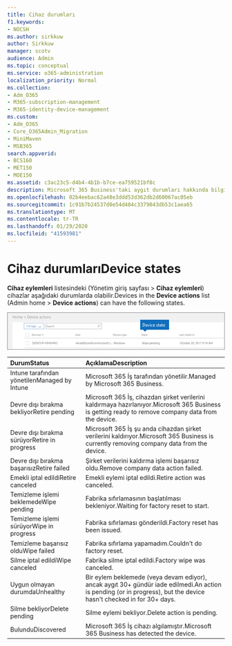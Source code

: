 ```yaml
---
title: Cihaz durumları
f1.keywords:
- NOCSH
ms.author: sirkkuw
author: Sirkkuw
manager: scotv
audience: Admin
ms.topic: conceptual
ms.service: o365-administration
localization_priority: Normal
ms.collection:
- Adm_O365
- M365-subscription-management
- M365-identity-device-management
ms.custom:
- Adm_O365
- Core_O365Admin_Migration
- MiniMaven
- MSB365
search.appverid:
- BCS160
- MET150
- MOE150
ms.assetid: c3ac23c5-d4b4-4b1b-b7ce-ea759521bf8c
description: Microsoft 365 Business'taki aygıt durumları hakkında bilgi edinin.
ms.openlocfilehash: 02b4eebac62a48e3ddd53d362db2d60067ac05eb
ms.sourcegitcommit: 1c91b7b24537d0e54d484c3379043db53c1aea65
ms.translationtype: MT
ms.contentlocale: tr-TR
ms.lasthandoff: 01/29/2020
ms.locfileid: "41593981"
---
```

# <a name="device-states"></a><span data-ttu-id="8bbbb-103">Cihaz durumları</span><span class="sxs-lookup"><span data-stu-id="8bbbb-103">Device states</span></span>

<span data-ttu-id="8bbbb-104">**Cihaz eylemleri** listesindeki (Yönetim giriş sayfası \> **Cihaz eylemleri**) cihazlar aşağıdaki durumlarda olabilir.</span><span class="sxs-lookup"><span data-stu-id="8bbbb-104">Devices in the **Device actions** list (Admin home \> **Device actions**) can have the following states.</span></span>
  
![In the Device actions list, you can see the Devices states.](media/a621c47e-45d9-4e1a-beb9-c03254d40c1d.png)
  
|<span data-ttu-id="8bbbb-106">**Durum**</span><span class="sxs-lookup"><span data-stu-id="8bbbb-106">**Status**</span></span>|<span data-ttu-id="8bbbb-107">**Açıklama**</span><span class="sxs-lookup"><span data-stu-id="8bbbb-107">**Description**</span></span>|
|:-----|:-----|
|<span data-ttu-id="8bbbb-108">Intune tarafından yönetilen</span><span class="sxs-lookup"><span data-stu-id="8bbbb-108">Managed by Intune</span></span>  <br/> |<span data-ttu-id="8bbbb-109">Microsoft 365 İş tarafından yönetilir.</span><span class="sxs-lookup"><span data-stu-id="8bbbb-109">Managed by Microsoft 365 Business.</span></span>  <br/> |
|<span data-ttu-id="8bbbb-110">Devre dışı bırakma bekliyor</span><span class="sxs-lookup"><span data-stu-id="8bbbb-110">Retire pending</span></span>  <br/> |<span data-ttu-id="8bbbb-111">Microsoft 365 İş, cihazdan şirket verilerini kaldırmaya hazırlanıyor.</span><span class="sxs-lookup"><span data-stu-id="8bbbb-111">Microsoft 365 Business is getting ready to remove company data from the device.</span></span>  <br/> |
|<span data-ttu-id="8bbbb-112">Devre dışı bırakma sürüyor</span><span class="sxs-lookup"><span data-stu-id="8bbbb-112">Retire in progress</span></span>  <br/> |<span data-ttu-id="8bbbb-113">Microsoft 365 İş şu anda cihazdan şirket verilerini kaldırıyor.</span><span class="sxs-lookup"><span data-stu-id="8bbbb-113">Microsoft 365 Business is currently removing company data from the device.</span></span>  <br/> |
|<span data-ttu-id="8bbbb-114">Devre dışı bırakma başarısız</span><span class="sxs-lookup"><span data-stu-id="8bbbb-114">Retire failed</span></span>  <br/> | <span data-ttu-id="8bbbb-115">Şirket verilerini kaldırma işlemi başarısız oldu.</span><span class="sxs-lookup"><span data-stu-id="8bbbb-115">Remove company data action failed.</span></span>  <br/> |
|<span data-ttu-id="8bbbb-116">Emekli iptal edildi</span><span class="sxs-lookup"><span data-stu-id="8bbbb-116">Retire canceled</span></span>  <br/> |<span data-ttu-id="8bbbb-117">Emekli eylemi iptal edildi.</span><span class="sxs-lookup"><span data-stu-id="8bbbb-117">Retire action was canceled.</span></span>  <br/> |
|<span data-ttu-id="8bbbb-118">Temizleme işlemi beklemede</span><span class="sxs-lookup"><span data-stu-id="8bbbb-118">Wipe pending</span></span>  <br/> |<span data-ttu-id="8bbbb-119">Fabrika sıfırlamasının başlatılması bekleniyor.</span><span class="sxs-lookup"><span data-stu-id="8bbbb-119">Waiting for factory reset to start.</span></span>  <br/> |
|<span data-ttu-id="8bbbb-120">Temizleme işlemi sürüyor</span><span class="sxs-lookup"><span data-stu-id="8bbbb-120">Wipe in progress</span></span>  <br/> |<span data-ttu-id="8bbbb-121">Fabrika sıfırlaması gönderildi.</span><span class="sxs-lookup"><span data-stu-id="8bbbb-121">Factory reset has been issued.</span></span>  <br/> |
|<span data-ttu-id="8bbbb-122">Temizleme başarısız oldu</span><span class="sxs-lookup"><span data-stu-id="8bbbb-122">Wipe failed</span></span>  <br/> |<span data-ttu-id="8bbbb-123">Fabrika sıfırlama yapamadım.</span><span class="sxs-lookup"><span data-stu-id="8bbbb-123">Couldn't do factory reset.</span></span>  <br/> |
|<span data-ttu-id="8bbbb-124">Silme iptal edildi</span><span class="sxs-lookup"><span data-stu-id="8bbbb-124">Wipe canceled</span></span>  <br/> |<span data-ttu-id="8bbbb-125">Fabrika silme iptal edildi.</span><span class="sxs-lookup"><span data-stu-id="8bbbb-125">Factory wipe was canceled.</span></span>  <br/> |
|<span data-ttu-id="8bbbb-126">Uygun olmayan durumda</span><span class="sxs-lookup"><span data-stu-id="8bbbb-126">Unhealthy</span></span>  <br/> |<span data-ttu-id="8bbbb-127">Bir eylem beklemede (veya devam ediyor), ancak aygıt 30+ gündür iade edilmedi.</span><span class="sxs-lookup"><span data-stu-id="8bbbb-127">An action is pending (or in progress), but the device hasn't checked in for 30+ days.</span></span>  <br/> |
|<span data-ttu-id="8bbbb-128">Silme bekliyor</span><span class="sxs-lookup"><span data-stu-id="8bbbb-128">Delete pending</span></span>  <br/> |<span data-ttu-id="8bbbb-129">Silme eylemi bekliyor.</span><span class="sxs-lookup"><span data-stu-id="8bbbb-129">Delete action is pending.</span></span>  <br/> |
|<span data-ttu-id="8bbbb-130">Bulundu</span><span class="sxs-lookup"><span data-stu-id="8bbbb-130">Discovered</span></span>  <br/> |<span data-ttu-id="8bbbb-131">Microsoft 365 İş cihazı algılamıştır.</span><span class="sxs-lookup"><span data-stu-id="8bbbb-131">Microsoft 365 Business has detected the device.</span></span>  <br/> |
   
